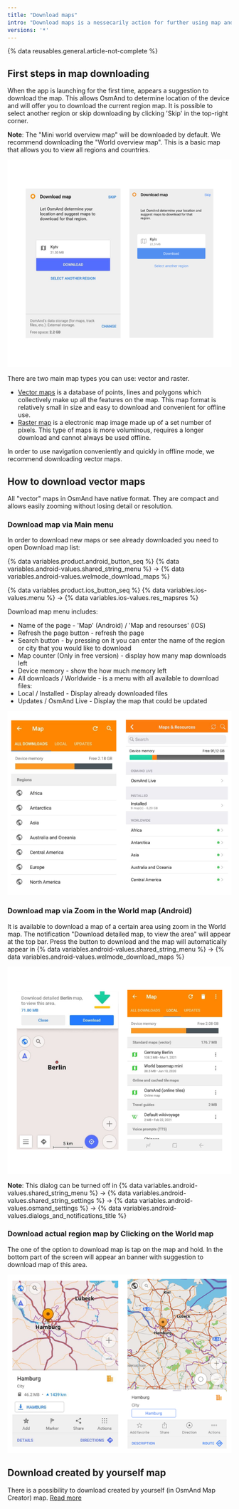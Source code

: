 ```yaml
---
title: "Download maps"
intro: "Download maps is a nessecarily action for further using map and navigation in offline mode. Maps can be downloaded both through the list in the main menu and by clicking on the needed territory on the map."
versions: '*'
---
```

{% data reusables.general.article-not-complete %}

## First steps in map downloading

When the app is launching for the first time,  appears a suggestion  to download the map. This allows OsmAnd to determine location of the device  and will offer you to download the current region map. It is possible to select another region or skip downloading by clicking 'Skip' in the top-right corner.

**Note**: The "Mini world overview map"  will be downloaded by default. We recommend downloading the "World overview map". This is a basic map that allows you to view all regions and countries.

![Download map](/assets/images/settings/download_map.png)

There are two main map types you can use: vector and raster.
- [Vector maps](/osmand/start-with/download-maps#how-to-download-vector-maps) is a database of points, lines and polygons which collectively make up all the features on the map. This map format is relatively small in size and easy to download and convenient for offline use.
- [Raster map](/osmand/map/raster-maps) is a  electronic map image made up of a set number of pixels. This type of maps is more voluminous, requires a longer download and cannot always be used offline. 

In order to use navigation conveniently and quickly in offline mode, we recommend downloading vector maps.
## How to download vector maps
All "vector" maps in OsmAnd have native format. They are compact and allows  easily zooming without losing detail or resolution. 
### Download map via Main menu
In order to download new maps or see already downloaded you need to open Download map list:

{% data variables.product.android_button_seq %} {% data variables.android-values.shared_string_menu %} → {% data variables.android-values.welmode_download_maps %}

{% data variables.product.ios_button_seq %} {% data variables.ios-values.menu %} → {% data variables.ios-values.res_mapsres %}

Download map menu includes:
- Name of the page - 'Map' (Android) / 'Map and resourses' (iOS)
- Refresh the page button - refresh the page
- Search button - by pressing on it you can enter the name of the region or city that you would like to download
- Map counter (Only in free version) - display how many map downloads left
- Device memory - show the how much memory left
- All downloads / Worldwide - is a menu with all available to download files:
- Local / Installed - Display already downloaded files
- Updates / OsmAnd Live - Display the map that could be updated

![Download maps regions ](/assets/images/settings/download_maps_regions.png)

### Download map via Zoom in the World map (Android)
It is available to download a map of a certain area using zoom in the World map. The notification "Download detailed map, to view the area" will appear at the top bar. Press the button to download and the map will automatically appear in {% data variables.android-values.shared_string_menu %} → {% data variables.android-values.welmode_download_maps %}

![Zoom in download map Android ](/assets/images/settings/zoom_in_download_map_android.png)

**Note**: This dialog can be turned off  in {% data variables.android-values.shared_string_menu %} → {% data variables.android-values.shared_string_settings %} → {% data variables.android-values.osmand_settings %} → {% data variables.android-values.dialogs_and_notifications_title %}

### Download actual region map by Clicking on the World map  

The one of the option to download map is tap on the map and hold. In the bottom part of the screen will appear an banner with suggestion to download map of this area.

![Tap on the map download region](/assets/images/settings/tap_on_the_map_download_region.png)

## Download created by yourself map

There is a possibility to download created by yourself (in OsmAnd Map Creator) map. [Read more](/development/map-creation/create-offline-maps-yourself)

